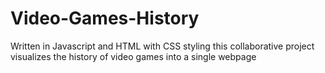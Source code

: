 # Video-Games-History
Written in Javascript and HTML with CSS styling this collaborative project visualizes the history of video games into a single webpage
